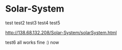 # Solar-System

test
test2
test3
test4
test5

http://138.68.132.208/Solar-System/solarSystem.html

test6
all works fine :) now